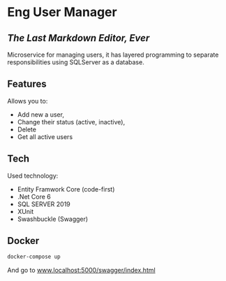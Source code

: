 # Eng User Manager
## _The Last Markdown Editor, Ever_


Microservice for managing users, it has layered programming to separate responsibilities using SQLServer as a database.
## Features
Allows you to:
 - Add new a user,
 - Change their status (active, inactive), 
 - Delete
 - Get all active users

## Tech

Used technology:
- Entity Framwork Core (code-first)
- .Net Core 6
- SQL SERVER 2019
- XUnit
- Swashbuckle (Swagger)

## Docker


```sh
docker-compose up
```

And go to www.localhost:5000/swagger/index.html
